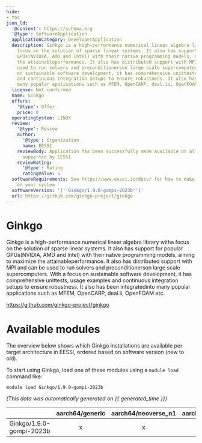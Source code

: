 ```yaml
---
hide:
- toc
json_ld:
  '@context': https://schema.org
  '@type': SoftwareApplication
  applicationCategory: DeveloperApplication
  description: Ginkgo is a high-performance numerical linear algebra library witha
    focus on the solution of sparse linear systems. It also has support for popular
    GPUs(NVIDIA, AMD and Intel) with their native programming models, aiming to maximize
    the attainableperformance. It also has distributed support with MPI and can be
    used to run solvers and preconditionerson large scale supercomputers. With a focus
    on sustainable software development, it has comprehensive unittests, usage examples
    and continuous integration setups to ensure robustness. It also has been integratedinto
    many popular applications such as MFEM, OpenCARP, deal.ii, OpenFOAM etc.
  license: Not confirmed
  name: Ginkgo
  offers:
    '@type': Offer
    price: 0
  operatingSystem: LINUX
  review:
    '@type': Review
    author:
      '@type': Organization
      name: EESSI
    reviewBody: Application has been successfully made available on all architectures
      supported by EESSI
    reviewRating:
      '@type': Rating
      ratingValue: 5
  softwareRequirements: See https://www.eessi.io/docs/ for how to make EESSI available
    on your system
  softwareVersion: '[''Ginkgo/1.9.0-gompi-2023b'']'
  url: https://github.com/ginkgo-project/ginkgo
---
```


Ginkgo
======


Ginkgo is a high-performance numerical linear algebra library witha focus on the solution of sparse linear systems. It also has support for popular GPUs(NVIDIA, AMD and Intel) with their native programming models, aiming to maximize the attainableperformance. It also has distributed support with MPI and can be used to run solvers and preconditionerson large scale supercomputers. With a focus on sustainable software development, it has comprehensive unittests, usage examples and continuous integration setups to ensure robustness. It also has been integratedinto many popular applications such as MFEM, OpenCARP, deal.ii, OpenFOAM etc.

https://github.com/ginkgo-project/ginkgo
# Available modules


The overview below shows which Ginkgo installations are available per target architecture in EESSI, ordered based on software version (new to old).

To start using Ginkgo, load one of these modules using a `module load` command like:

```shell
module load Ginkgo/1.9.0-gompi-2023b
```

*(This data was automatically generated on {{ generated_time }})*

| |aarch64/generic|aarch64/neoverse_n1|aarch64/neoverse_v1|aarch64/nvidia/grace|x86_64/generic|x86_64/amd/zen2|x86_64/amd/zen3|x86_64/amd/zen4|x86_64/intel/cascadelake|x86_64/intel/haswell|x86_64/intel/icelake|x86_64/intel/sapphirerapids|x86_64/intel/skylake_avx512|
| :---: | :---: | :---: | :---: | :---: | :---: | :---: | :---: | :---: | :---: | :---: | :---: | :---: | :---: |
|Ginkgo/1.9.0-gompi-2023b|x|x|x|x|x|x|x|x|x|x|x|x|x|
